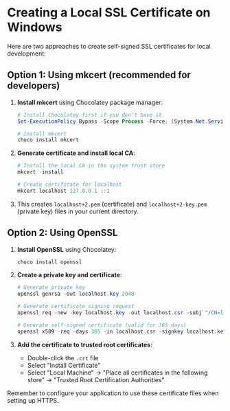 # Creating a Local SSL Certificate on Windows

Here are two approaches to create self-signed SSL certificates for local development:

## Option 1: Using mkcert (recommended for developers)

1. **Install mkcert** using Chocolatey package manager:

   ```powershell
   # Install Chocolatey first if you don't have it
   Set-ExecutionPolicy Bypass -Scope Process -Force; [System.Net.ServicePointManager]::SecurityProtocol = [System.Net.ServicePointManager]::SecurityProtocol -bor 3072; iex ((New-Object System.Net.WebClient).DownloadString('https://community.chocolatey.org/install.ps1'))

   # Install mkcert
   choco install mkcert
   ```

2. **Generate certificate and install local CA**:

   ```powershell
   # Install the local CA in the system trust store
   mkcert -install

   # Create certificate for localhost
   mkcert localhost 127.0.0.1 ::1
   ```

3. This creates `localhost+2.pem` (certificate) and `localhost+2-key.pem` (private key) files in your current directory.

## Option 2: Using OpenSSL

1. **Install OpenSSL** using Chocolatey:

   ```powershell
   choco install openssl
   ```

2. **Create a private key and certificate**:

   ```powershell
   # Generate private key
   openssl genrsa -out localhost.key 2048

   # Generate certificate signing request
   openssl req -new -key localhost.key -out localhost.csr -subj "/CN=localhost"

   # Generate self-signed certificate (valid for 365 days)
   openssl x509 -req -days 365 -in localhost.csr -signkey localhost.key -out localhost.crt
   ```

3. **Add the certificate to trusted root certificates**:
   - Double-click the `.crt` file
   - Select "Install Certificate"
   - Select "Local Machine" → "Place all certificates in the following store" → "Trusted Root Certification Authorities"

Remember to configure your application to use these certificate files when setting up HTTPS.
